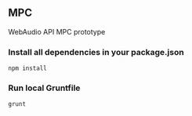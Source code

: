 ## MPC
WebAudio API MPC prototype
### Install all dependencies in your package.json
```shell
npm install 
```

### Run local Gruntfile
```shell
grunt
```

